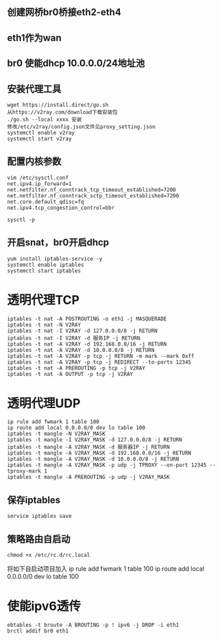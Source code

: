 
## 创建网桥br0桥接eth2-eth4

## eth1作为wan

## br0 使能dhcp 10.0.0.0/24地址池

## 安装代理工具
    wget https://install.direct/go.sh
    从https://v2ray.com/download下载安装包
    ./go.sh --local xxxx 安装
    修改/etc/v2ray/config.json文件见proxy_setting.json
    systemctl enable v2ray
    systemctl start v2ray

## 配置内核参数
    vim /etc/sysctl.conf
    net.ipv4.ip_forward=1
    net.netfilter.nf_conntrack_tcp_timeout_established=7200
    net.netfilter.nf_conntrack_sctp_timeout_established=7200
    net.core.default_qdisc=fq
    net.ipv4.tcp_congestion_control=bbr
    
    sysctl -p

## 开启snat，br0开启dhcp

    yum install iptables-service -y
    systemctl enable iptables
    systemctl start iptables

# 透明代理TCP

    iptables -t nat -A POSTROUTING -o eth1 -j MASQUERADE
    iptables -t nat -N V2RAY
    iptables -t nat -I V2RAY -d 127.0.0.0/8 -j RETURN
    iptables -t nat -I V2RAY -d 服务IP -j RETURN
    iptables -t nat -A V2RAY -d 192.168.0.0/16 -j RETURN
    iptables -t nat -A V2RAY -d 10.0.0.0/8 -j RETURN 
    iptables -t nat -A V2RAY -p tcp -j RETURN -m mark --mark 0xff
    iptables -t nat -A V2RAY -p tcp -j REDIRECT --to-ports 12345
    iptables -t nat -A PREROUTING -p tcp -j V2RAY
    iptables -t nat -A OUTPUT -p tcp -j V2RAY

# 透明代理UDP
    ip rule add fwmark 1 table 100
    ip route add local 0.0.0.0/0 dev lo table 100
    iptables -t mangle -N V2RAY_MASK
    iptables -t mangle -I V2RAY_MASK -d 127.0.0.0/8 -j RETURN
    iptables -t mangle -A V2RAY_MASK -d 服务器IP -j RETURN
    iptables -t mangle -A V2RAY_MASK -d 192.168.0.0/16 -j RETURN
    iptables -t mangle -A V2RAY_MASK -d 10.0.0.0/8 -j RETURN
    iptables -t mangle -A V2RAY_MASK -p udp -j TPROXY --on-port 12345 --tproxy-mark 1
    iptables -t mangle -A PREROUTING -p udp -j V2RAY_MASK

## 保存iptables
    service iptables save
## 策略路由自启动
    chmod +x /etc/rc.d/rc.local
将如下自启动项目加入
    ip rule add fwmark 1 table 100
    ip route add local 0.0.0.0/0 dev lo table 100


# 使能ipv6透传
    ebtables -t broute -A BROUTING -p ! ipv6 -j DROP -i eth1
    brctl addif br0 eth1
